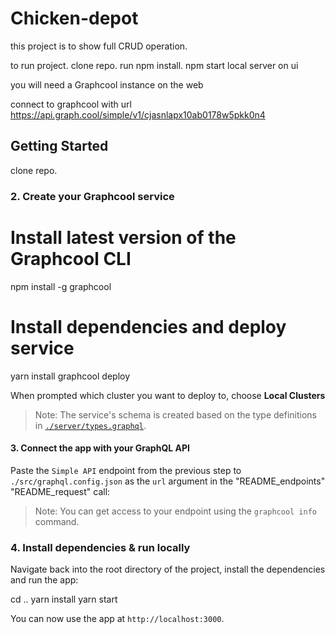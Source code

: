 # Chicken-depot
this project is to show full CRUD operation.


to run project.
clone repo.
run npm install.
npm start local server on ui

you will need a Graphcool instance on the web

connect to graphcool with url 
https://api.graph.cool/simple/v1/cjasnlapx10ab0178w5pkk0n4


## Getting Started
clone repo.


### 2. Create your Graphcool service


# Install latest version of the Graphcool CLI
npm install -g graphcool

# Install dependencies and deploy service
yarn install
graphcool deploy

When prompted which cluster you want to deploy to, choose **Local Clusters** 

> Note: The service's schema is created based on the type definitions in [`./server/types.graphql`](./server/types.graphql).


#### 3. Connect the app with your GraphQL API

Paste the `Simple API` endpoint from the previous step to `./src/graphql.config.json` as the `url` argument in the "README_endpoints" "README_request" call:


> Note: You can get access to your endpoint using the `graphcool info` command.


### 4. Install dependencies & run locally

Navigate back into the root directory of the project, install the dependencies and run the app:


cd ..
yarn install
yarn start 


You can now use the app at `http://localhost:3000`.

